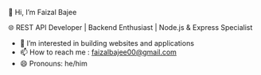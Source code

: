 👋 Hi, I’m Faizal Bajee

🌐 REST API Developer | Backend Enthusiast | Node.js & Express Specialist

- 👀 I’m interested in building websites and applications
- 📫 How to reach me : faizalbajee00@gmail.com
- 😄 Pronouns: he/him


